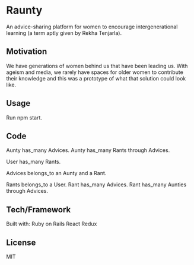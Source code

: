 # Raunty
An advice-sharing platform for women to encourage intergenerational learning (a term aptly given by Rekha Tenjarla).

## Motivation
We have generations of women behind us that have been leading us. With ageism and media, we rarely have spaces for older women to contribute their knowledge and this was a prototype of what that solution could look like. 

## Usage
Run npm start.

## Code
Aunty has_many Advices.
Aunty has_many Rants through Advices.

User has_many Rants.

Advices belongs_to an Aunty and a Rant.

Rants belongs_to a User.
Rant has_many Advices.
Rant has_many Aunties through Advices.

## Tech/Framework
Built with: Ruby on Rails
            React
            Redux

## License
MIT
